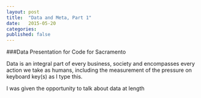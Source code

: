 ```yaml
---
layout: post
title:  "Data and Meta, Part 1"
date:   2015-05-20
categories: 
published: false
---
```


###Data Presentation for Code for Sacramento

Data is an integral part of every business, society and encompasses every action we take as humans, including the measurement of the pressure on keyboard key(s) as I type this.

I was given the opportunity to talk about data at length 